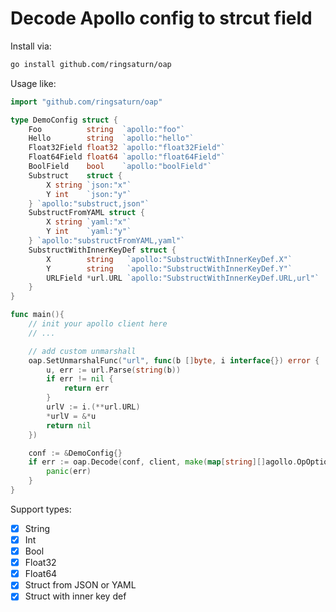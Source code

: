 # Decode Apollo config to strcut field

Install via:

```bash
go install github.com/ringsaturn/oap
```

Usage like:

```go
import "github.com/ringsaturn/oap"

type DemoConfig struct {
	Foo          string  `apollo:"foo"`
	Hello        string  `apollo:"hello"`
	Float32Field float32 `apollo:"float32Field"`
	Float64Field float64 `apollo:"float64Field"`
	BoolField    bool    `apollo:"boolField"`
	Substruct    struct {
		X string `json:"x"`
		Y int    `json:"y"`
	} `apollo:"substruct,json"`
	SubstructFromYAML struct {
		X string `yaml:"x"`
		Y int    `yaml:"y"`
	} `apollo:"substructFromYAML,yaml"`
	SubstructWithInnerKeyDef struct {
		X        string   `apollo:"SubstructWithInnerKeyDef.X"`
		Y        string   `apollo:"SubstructWithInnerKeyDef.Y"`
		URLField *url.URL `apollo:"SubstructWithInnerKeyDef.URL,url"`  // `url` is unmarshall type name
	}
}

func main(){
	// init your apollo client here
	// ...

	// add custom unmarshall
	oap.SetUnmarshalFunc("url", func(b []byte, i interface{}) error {
		u, err := url.Parse(string(b))
		if err != nil {
			return err
		}
		urlV := i.(**url.URL)
		*urlV = &*u
		return nil
	})

	conf := &DemoConfig{}
	if err := oap.Decode(conf, client, make(map[string][]agollo.OpOption)); err != nil {
		panic(err)
	}
}
```

Support types:

- [x] String
- [x] Int
- [x] Bool
- [x] Float32
- [x] Float64
- [x] Struct from JSON or YAML
- [x] Struct with inner key def

